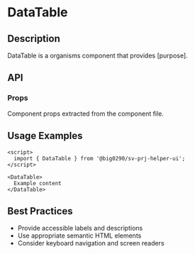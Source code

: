 # DataTable

## Description

DataTable is a organisms component that provides [purpose].

## API

### Props

Component props extracted from the component file.

## Usage Examples

```svelte
<script>
  import { DataTable } from '@big0290/sv-prj-helper-ui';
</script>

<DataTable>
  Example content
</DataTable>
```

## Best Practices

- Provide accessible labels and descriptions
- Use appropriate semantic HTML elements
- Consider keyboard navigation and screen readers
